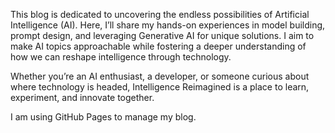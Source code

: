 This blog is dedicated to uncovering the endless possibilities of Artificial Intelligence (AI). Here, I’ll share my hands-on experiences in model building, prompt design, and leveraging Generative AI for unique solutions. I aim to make AI topics approachable while fostering a deeper understanding of how we can reshape intelligence through technology.

Whether you’re an AI enthusiast, a developer, or someone curious about where technology is headed, Intelligence Reimagined is a place to learn, experiment, and innovate together. 

I am using GitHub Pages to manage my blog.
